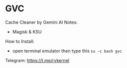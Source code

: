 # GVC
Cache Cleaner by Gemini AI
 Notes:
 - Magisk & KSU

 How to Install:
 - open terminal emulator then type this
   ```su -c bash gvc```

Telegram:
https://t.me/rvkernel
